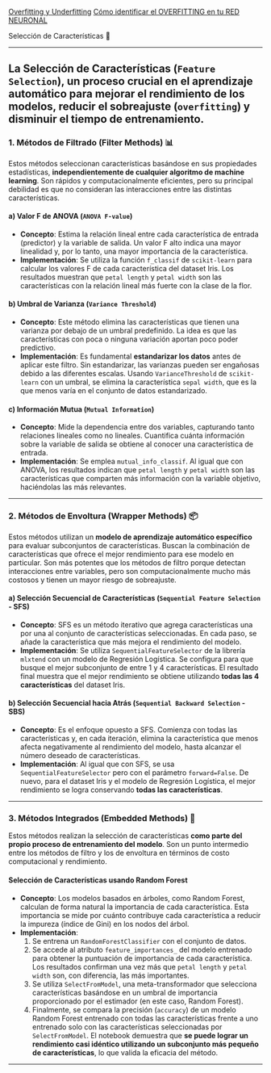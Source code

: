 [Overfitting y Underfitting](https://www.youtube.com/watch?v=7-6X3DTt3R8)
[
Cómo identificar el OVERFITTING en tu RED NEURONAL](https://www.youtube.com/watch?v=ZmLKqZYlYUI)


Selección de Características 🎯

---


La **Selección de Características** (`Feature Selection`), un proceso crucial en el aprendizaje automático para mejorar el rendimiento de los modelos, reducir el sobreajuste (`overfitting`) y disminuir el tiempo de entrenamiento.
---

### **1. Métodos de Filtrado (Filter Methods)** 📊

Estos métodos seleccionan características basándose en sus propiedades estadísticas, **independientemente de cualquier algoritmo de machine learning**. Son rápidos y computacionalmente eficientes, pero su principal debilidad es que no consideran las interacciones entre las distintas características.

#### **a) Valor F de ANOVA (`ANOVA F-value`)**
* **Concepto**: Estima la relación lineal entre cada característica de entrada (predictor) y la variable de salida. Un valor F alto indica una mayor linealidad y, por lo tanto, una mayor importancia de la característica.
* **Implementación**: Se utiliza la función `f_classif` de `scikit-learn` para calcular los valores F de cada característica del dataset Iris. Los resultados muestran que `petal length` y `petal width` son las características con la relación lineal más fuerte con la clase de la flor.

#### **b) Umbral de Varianza (`Variance Threshold`)**
* **Concepto**: Este método elimina las características que tienen una varianza por debajo de un umbral predefinido. La idea es que las características con poca o ninguna variación aportan poco poder predictivo.
* **Implementación**: Es fundamental **estandarizar los datos** antes de aplicar este filtro. Sin estandarizar, las varianzas pueden ser engañosas debido a las diferentes escalas. Usando `VarianceThreshold` de `scikit-learn` con un umbral, se elimina la característica `sepal width`, que es la que menos varía en el conjunto de datos estandarizado.

#### **c) Información Mutua (`Mutual Information`)**
* **Concepto**: Mide la dependencia entre dos variables, capturando tanto relaciones lineales como no lineales. Cuantifica cuánta información sobre la variable de salida se obtiene al conocer una característica de entrada.
* **Implementación**: Se emplea `mutual_info_classif`. Al igual que con ANOVA, los resultados indican que `petal length` y `petal width` son las características que comparten más información con la variable objetivo, haciéndolas las más relevantes.

---

### **2. Métodos de Envoltura (Wrapper Methods)** 📦

Estos métodos utilizan un **modelo de aprendizaje automático específico** para evaluar subconjuntos de características. Buscan la combinación de características que ofrece el mejor rendimiento para ese modelo en particular. Son más potentes que los métodos de filtro porque detectan interacciones entre variables, pero son computacionalmente mucho más costosos y tienen un mayor riesgo de sobreajuste.

#### **a) Selección Secuencial de Características (`Sequential Feature Selection` - SFS)**
* **Concepto**: SFS es un método iterativo que agrega características una por una al conjunto de características seleccionadas. En cada paso, se añade la característica que más mejora el rendimiento del modelo.
* **Implementación**: Se utiliza `SequentialFeatureSelector` de la librería `mlxtend` con un modelo de Regresión Logística. Se configura para que busque el mejor subconjunto de entre 1 y 4 características. El resultado final muestra que el mejor rendimiento se obtiene utilizando **todas las 4 características** del dataset Iris.

#### **b) Selección Secuencial hacia Atrás (`Sequential Backward Selection` - SBS)**
* **Concepto**: Es el enfoque opuesto a SFS. Comienza con todas las características y, en cada iteración, elimina la característica que menos afecta negativamente al rendimiento del modelo, hasta alcanzar el número deseado de características.
* **Implementación**: Al igual que con SFS, se usa `SequentialFeatureSelector` pero con el parámetro `forward=False`. De nuevo, para el dataset Iris y el modelo de Regresión Logística, el mejor rendimiento se logra conservando **todas las características**.

---

### **3. Métodos Integrados (Embedded Methods)** 🧩

Estos métodos realizan la selección de características **como parte del propio proceso de entrenamiento del modelo**. Son un punto intermedio entre los métodos de filtro y los de envoltura en términos de costo computacional y rendimiento.

#### **Selección de Características usando Random Forest**
* **Concepto**: Los modelos basados en árboles, como Random Forest, calculan de forma natural la importancia de cada característica. Esta importancia se mide por cuánto contribuye cada característica a reducir la impureza (índice de Gini) en los nodos del árbol.
* **Implementación**:
    1.  Se entrena un `RandomForestClassifier` con el conjunto de datos.
    2.  Se accede al atributo `feature_importances_` del modelo entrenado para obtener la puntuación de importancia de cada característica. Los resultados confirman una vez más que `petal length` y `petal width` son, con diferencia, las más importantes.
    3.  Se utiliza `SelectFromModel`, una meta-transformador que selecciona características basándose en un umbral de importancia proporcionado por el estimador (en este caso, Random Forest).
    4.  Finalmente, se compara la precisión (`accuracy`) de un modelo Random Forest entrenado con todas las características frente a uno entrenado solo con las características seleccionadas por `SelectFromModel`. El notebook demuestra que **se puede lograr un rendimiento casi idéntico utilizando un subconjunto más pequeño de características**, lo que valida la eficacia del método.

---

